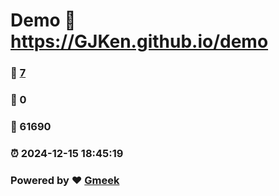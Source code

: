 # Demo :link: https://GJKen.github.io/demo 
### :page_facing_up: [7](https://GJKen.github.io/demo/tag.html) 
### :speech_balloon: 0 
### :hibiscus: 61690 
### :alarm_clock: 2024-12-15 18:45:19 
### Powered by :heart: [Gmeek](https://github.com/Meekdai/Gmeek)
